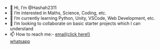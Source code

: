 - 👋 Hi, I’m @Hashah2311
- 👀 I’m interested in Maths, Science, Coding, etc.
- 🌱 I’m currently learning Python, Unity, VSCode, Web Development, etc.
- 💞️ I’m looking to collaborate on basic starter projects which I can understand
- 📫 How to reach me:-
      [email(click here!)](mailto:shahharshit063@gmail.com)<br />
      [whatsapp](https://wa.link/rohgdd)<br />
<!---
Hashah2311/Hashah2311 is a ✨ special ✨ repository because its `README.md` (this file) appears on your GitHub profile.
You can click the Preview link to take a look at your changes.
--->
